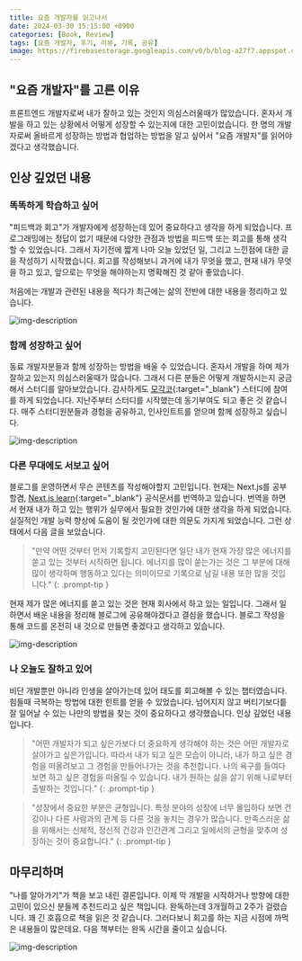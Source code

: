 ```yaml
---
title: 요즘 개발자를 읽고나서
date: 2024-03-30 15:15:00 +0900
categories: [Book, Review]
tags: [요즘 개발자, 후기, 리뷰, 기록, 공유]
image: https://firebasestorage.googleapis.com/v0/b/blog-a27f7.appspot.com/o/images%2Fposts%2Frecent-engineer%2Fimage_2.jpg?alt=media&token=881b2bbe-674a-458a-880e-5e3802ee0d68
---
```


## "요즘 개발자"를 고른 이유

프론트엔드 개발자로써 내가 잘하고 있는 것인지 의심스러울때가 많았습니다. 혼자서 개발을 하고 있는 상황에서 어떻게 성장할 수 있는지에 대한 고민이었습니다. 한 명의 개발자로써 올바르게 성장하는 방법과 협업하는 방법을 알고 싶어서 "요즘 개발자"를 읽어야 겠다고 생각했습니다.

## 인상 깊었던 내용

### 똑똑하게 학습하고 싶어

"피드백과 회고"가 개발자에게 성장하는데 있어 중요하다고 생각을 하게 되었습니다. 프로그래밍에는 정답이 없기 때문에 다양한 관점과 방법을 피드백 또는 회고를 통해 생각할 수 있었습니다. 그래서 자기전에 짧게 나마 오늘 있었던 일, 그리고 느낀점에 대한 글을 작성하기 시작했습니다. 회고를 작성해보니 과거에 내가 무엇을 했고, 현재 내가 무엇을 하고 있고, 앞으로는 무엇을 해야하는지 명확해진 것 같아 좋았습니다.

처음에는 개발과 관련된 내용을 적다가 최근에는 삶의 전반에 대한 내용을 정리하고 있습니다.

![img-description](https://firebasestorage.googleapis.com/v0/b/blog-a27f7.appspot.com/o/images%2Fposts%2Frecent-engineer%2Fimage_4.png?alt=media&token=9e5ba5c2-78a9-4636-b199-a0905a0b8077)

### 함께 성장하고 싶어

동료 개발자분들과 함께 성장하는 방법을 배울 수 있었습니다. 혼자서 개발을 하며 제가 잘하고 있는지 의심스러울때가 많습니다. 그래서 다른 분들은 어떻게 개발하시는지 궁금해서 스터디를 알아보았습니다. 감사하게도 [모각코](https://moseung.notion.site/49335941fe6c453a931786efd0065e69){:target="\_blank"} 스터디에 참여를 하게 되었습니다. 지난주부터 스터디를 시작했는데 동기부여도 되고 좋은 것 같습니다. 매주 스터디원분들과 경험을 공유하고, 인사인트트를 얻으며 함께 성장하고 싶습니다.

![img-description](https://firebasestorage.googleapis.com/v0/b/blog-a27f7.appspot.com/o/images%2Fposts%2Frecent-engineer%2Fimage_5.png?alt=media&token=a47265fe-c303-401f-acff-594ad45dc0bf)

### 다른 무대에도 서보고 싶어

블로그를 운영하면서 무슨 콘텐츠를 작성해야할지 고민입니다. 현재는 Next.js를 공부할겸, [Next.js learn](https://nextjs.org/learn){:target="\_blank"} 공식문서를 번역하고 있습니다. 번역을 하면서 현재 내가 하고 있는 행위가 실무에서 필요한 것인가에 대한 생각을 하게 되었습니다. 실질적인 개발 능력 향상에 도움이 될 것인가에 대한 의문도 가지게 되었습니다. 그런 상태에서 다음 글을 보았습니다.

> "만약 어떤 것부터 먼저 기록할지 고민된다면 일단 내가 현재 가장 많은 에너지를 쏟고 있는 것부터 시작하면 됩니다. 에너지를 많이 쏟는가는 것은 그 부분에 대해 많이 생각하며 행동하고 있다는 의미이므로 기록으로 남길 내용 또한 많을 것입니다."
{: .prompt-tip }

현재 제가 많은 에너지를 쏟고 있는 것은 현재 회사에서 하고 있는 일입니다. 그래서 일하면서 배운 내용을 정리해 블로그에 공유해야겠다고 결심을 했습니다. 블로그 작성을 통해 코드를 온전히 내 것으로 만들면 좋겠다고 생각하고 있습니다.

![img-description](https://firebasestorage.googleapis.com/v0/b/blog-a27f7.appspot.com/o/images%2Fposts%2Frecent-engineer%2Fimage_6.png?alt=media&token=2e1b7ff8-c2bc-469d-8641-a344d1567ffe)

### 나 오늘도 잘하고 있어

비단 개발뿐만 아니라 인생을 살아가는데 있어 태도를 회고해볼 수 있는 챕터였습니다. 힘들때 극복하는 방법에 대한 힌트를 얻을 수 있었습니다. 넘어지지 않고 버티기보다틑 잘 일어날 수 있는 나만의 방법을 찾는 것이 중요하다고 생각했습니다. 인상 깊었던 내용입니다.

> "어떤 개발자가 되고 싶은가보다 더 중요하게 생각해야 하는 것은 어떤 개발자로 살아가고 싶은가입니다. 따라서 내가 되고 싶은 모습이 아니라, 내가 하고 싶은 경험을 떠올려보고 그 경험을 만들어나가는 것을 추천합니다. 나의 욕구를 들여다보면 하고 싶은 경험을 떠올릴 수 있습니다. 내가 원하는 삶을 살기 위해 나로부터 출발하는 것입니다."
{: .prompt-tip }

> "성장에서 중요한 부분은 균형입니다. 특정 분야의 성장에 너무 몰입하다 보면 건강이나 다른 사람과의 관계 등 다른 것을 놓치는 경우가 많습니다. 만족스러운 삶을 위해서는 신체적, 정신적 건강과 인간관계 그리고 일에서의 균형을 맞추며 성장하는 것이 중요합니다."
{: .prompt-tip }

## 마무리하며

"나를 알아가기"가 책을 보고 내린 결론입니다. 이제 막 개발을 시작하거나 방향에 대한 고민이 있으신 분들께 추천드리고 싶은 책입니다. 완독하는데 3개월하고 2주가 걸렸습니다. 꽤 긴 호흡으로 책을 읽은 것 같습니다. 그러다보니 회고를 하는 지금 시점에 까먹은 내용들이 많은데요. 다음 책부터는 완독 시간을 줄이고 싶습니다.

![img-description](https://firebasestorage.googleapis.com/v0/b/blog-a27f7.appspot.com/o/images%2Fposts%2Frecent-engineer%2Fimage_3.jpg?alt=media&token=3eada9f3-c17a-44db-9af3-040ebd288918)
